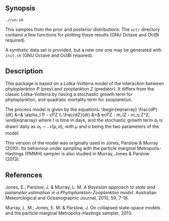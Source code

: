 Synopsis
--------

    ./run.sh

This samples from the prior and posterior distributions. The `oct/` directory
contains a few functions for plotting these results (GNU Octave and OctBi
required).

A synthetic data set is provided, but a new one one may be generated with
`init.sh` (GNU Octave and OctBi required).


Description
-----------

This package is based on a Lotka-Volterra model of the interaction between
phytoplankton $P$ (prey) and zooplankton $Z$ (predator). It differs from the
classic Lotka-Volterra by having a stochastic growth term for phytoplankton,
and quadratic mortality term for zooplankton.

The process model is given by the equations:
\begin{eqnarray}
\frac{dP}{dt} &=& \alpha_t P - cPZ \\\\
\frac{dZ}{dt} &=& ecPZ - m_lZ - m_q Z^2,
\end{eqnarray}
where $t$ is time in days, and the stochastic growth term $a_t$ is drawn daily
as $\alpha_t \sim \mathcal{N}(\mu,\sigma)$, with $\mu$ and $\sigma$ being the
two parameters of the model.

This version of the model was originally used in Jones, Parslow & Murray
(2010). Its behaviour under sampling with the particle marginal
Metropolis-Hastings (PMMH) sampler is also studied in Murray, Jones & Parslow
(2013).

References
----------

Jones, E.; Parslow, J. & Murray, L. M. *A Bayesian approach to state and
parameter estimation in a Phytoplankton-Zooplankton model*. Australian
Meteorological and Oceanographic Journal, 2010, 59, 7-16.

Murray, L. M.; Jones, E. M. & Parslow, J. On collapsed state-space models and
the particle marginal Metropolis-Hastings sampler, 2013.

